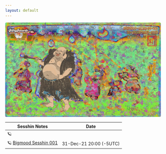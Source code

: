 ```yaml
---
layout: default
---
```

![Hotei.gf](assets/images/bigmood-sesshin001.gif)

| Sesshin Notes | Date |
| --- | --- |
| 🪐  | |
| 🪐 [Bigmood Sesshin 001](./2020-12-30-bigmood-sesshin001.html) | 31-Dec-21 20:00 (-5UTC) |



<!--
[Link to another page](./another-page.html).  

[Link to hellow whirled page](./hellowhirled.html).
-->
